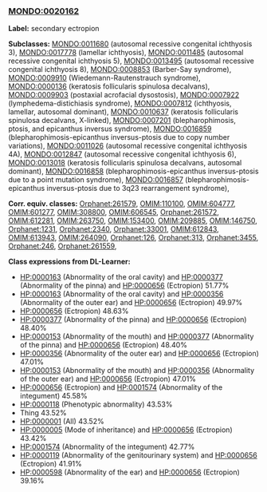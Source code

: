 
### [MONDO:0020162](http://purl.obolibrary.org/obo/MONDO_0020162)
**Label:** secondary ectropion

**Subclasses:** [MONDO:0011680](http://purl.obolibrary.org/obo/MONDO_0011680) (autosomal recessive congenital ichthyosis 3), [MONDO:0017778](http://purl.obolibrary.org/obo/MONDO_0017778) (lamellar ichthyosis), [MONDO:0011485](http://purl.obolibrary.org/obo/MONDO_0011485) (autosomal recessive congenital ichthyosis 5), [MONDO:0013495](http://purl.obolibrary.org/obo/MONDO_0013495) (autosomal recessive congenital ichthyosis 8), [MONDO:0008853](http://purl.obolibrary.org/obo/MONDO_0008853) (Barber-Say syndrome), [MONDO:0009910](http://purl.obolibrary.org/obo/MONDO_0009910) (Wiedemann-Rautenstrauch syndrome), [MONDO:0000136](http://purl.obolibrary.org/obo/MONDO_0000136) (keratosis follicularis spinulosa decalvans), [MONDO:0009903](http://purl.obolibrary.org/obo/MONDO_0009903) (postaxial acrofacial dysostosis), [MONDO:0007922](http://purl.obolibrary.org/obo/MONDO_0007922) (lymphedema-distichiasis syndrome), [MONDO:0007812](http://purl.obolibrary.org/obo/MONDO_0007812) (ichthyosis, lamellar, autosomal dominant), [MONDO:0010637](http://purl.obolibrary.org/obo/MONDO_0010637) (keratosis follicularis spinulosa decalvans, X-linked), [MONDO:0007201](http://purl.obolibrary.org/obo/MONDO_0007201) (blepharophimosis, ptosis, and epicanthus inversus syndrome), [MONDO:0016859](http://purl.obolibrary.org/obo/MONDO_0016859) (blepharophimosis-epicanthus inversus-ptosis due to copy number variations), [MONDO:0011026](http://purl.obolibrary.org/obo/MONDO_0011026) (autosomal recessive congenital ichthyosis 4A), [MONDO:0012847](http://purl.obolibrary.org/obo/MONDO_0012847) (autosomal recessive congenital ichthyosis 6), [MONDO:0013018](http://purl.obolibrary.org/obo/MONDO_0013018) (keratosis follicularis spinulosa decalvans, autosomal dominant), [MONDO:0016858](http://purl.obolibrary.org/obo/MONDO_0016858) (blepharophimosis-epicanthus inversus-ptosis due to a point mutation syndrome), [MONDO:0016857](http://purl.obolibrary.org/obo/MONDO_0016857) (blepharophimosis-epicanthus inversus-ptosis due to 3q23 rearrangement syndrome), 

**Corr. equiv. classes:** [Orphanet:261579](http://www.orpha.net/ORDO/Orphanet_261579), [OMIM:110100](http://purl.obolibrary.org/obo/OMIM_110100), [OMIM:604777](http://purl.obolibrary.org/obo/OMIM_604777), [OMIM:601277](http://purl.obolibrary.org/obo/OMIM_601277), [OMIM:308800](http://purl.obolibrary.org/obo/OMIM_308800), [OMIM:606545](http://purl.obolibrary.org/obo/OMIM_606545), [Orphanet:261572](http://www.orpha.net/ORDO/Orphanet_261572), [OMIM:612281](http://purl.obolibrary.org/obo/OMIM_612281), [OMIM:263750](http://purl.obolibrary.org/obo/OMIM_263750), [OMIM:153400](http://purl.obolibrary.org/obo/OMIM_153400), [OMIM:209885](http://purl.obolibrary.org/obo/OMIM_209885), [OMIM:146750](http://purl.obolibrary.org/obo/OMIM_146750), [Orphanet:1231](http://www.orpha.net/ORDO/Orphanet_1231), [Orphanet:2340](http://www.orpha.net/ORDO/Orphanet_2340), [Orphanet:33001](http://www.orpha.net/ORDO/Orphanet_33001), [OMIM:612843](http://purl.obolibrary.org/obo/OMIM_612843), [OMIM:613943](http://purl.obolibrary.org/obo/OMIM_613943), [OMIM:264090](http://purl.obolibrary.org/obo/OMIM_264090), [Orphanet:126](http://www.orpha.net/ORDO/Orphanet_126), [Orphanet:313](http://www.orpha.net/ORDO/Orphanet_313), [Orphanet:3455](http://www.orpha.net/ORDO/Orphanet_3455), [Orphanet:246](http://www.orpha.net/ORDO/Orphanet_246), [Orphanet:261559](http://www.orpha.net/ORDO/Orphanet_261559), 

**Class expressions from DL-Learner:**

- [HP:0000163](http://purl.obolibrary.org/obo/HP_0000163) (Abnormality of the oral cavity) and [HP:0000377](http://purl.obolibrary.org/obo/HP_0000377) (Abnormality of the pinna) and [HP:0000656](http://purl.obolibrary.org/obo/HP_0000656) (Ectropion) 51.77%
- [HP:0000163](http://purl.obolibrary.org/obo/HP_0000163) (Abnormality of the oral cavity) and [HP:0000356](http://purl.obolibrary.org/obo/HP_0000356) (Abnormality of the outer ear) and [HP:0000656](http://purl.obolibrary.org/obo/HP_0000656) (Ectropion) 49.97%
- [HP:0000656](http://purl.obolibrary.org/obo/HP_0000656) (Ectropion) 48.63%
- [HP:0000377](http://purl.obolibrary.org/obo/HP_0000377) (Abnormality of the pinna) and [HP:0000656](http://purl.obolibrary.org/obo/HP_0000656) (Ectropion) 48.40%
- [HP:0000153](http://purl.obolibrary.org/obo/HP_0000153) (Abnormality of the mouth) and [HP:0000377](http://purl.obolibrary.org/obo/HP_0000377) (Abnormality of the pinna) and [HP:0000656](http://purl.obolibrary.org/obo/HP_0000656) (Ectropion) 48.40%
- [HP:0000356](http://purl.obolibrary.org/obo/HP_0000356) (Abnormality of the outer ear) and [HP:0000656](http://purl.obolibrary.org/obo/HP_0000656) (Ectropion) 47.01%
- [HP:0000153](http://purl.obolibrary.org/obo/HP_0000153) (Abnormality of the mouth) and [HP:0000356](http://purl.obolibrary.org/obo/HP_0000356) (Abnormality of the outer ear) and [HP:0000656](http://purl.obolibrary.org/obo/HP_0000656) (Ectropion) 47.01%
- [HP:0000656](http://purl.obolibrary.org/obo/HP_0000656) (Ectropion) and [HP:0001574](http://purl.obolibrary.org/obo/HP_0001574) (Abnormality of the integument) 45.58%
- [HP:0000118](http://purl.obolibrary.org/obo/HP_0000118) (Phenotypic abnormality) 43.53%
- Thing 43.52%
- [HP:0000001](http://purl.obolibrary.org/obo/HP_0000001) (All) 43.52%
- [HP:0000005](http://purl.obolibrary.org/obo/HP_0000005) (Mode of inheritance) and [HP:0000656](http://purl.obolibrary.org/obo/HP_0000656) (Ectropion) 43.42%
- [HP:0001574](http://purl.obolibrary.org/obo/HP_0001574) (Abnormality of the integument) 42.77%
- [HP:0000119](http://purl.obolibrary.org/obo/HP_0000119) (Abnormality of the genitourinary system) and [HP:0000656](http://purl.obolibrary.org/obo/HP_0000656) (Ectropion) 41.91%
- [HP:0000598](http://purl.obolibrary.org/obo/HP_0000598) (Abnormality of the ear) and [HP:0000656](http://purl.obolibrary.org/obo/HP_0000656) (Ectropion) 39.16%


